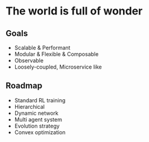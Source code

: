 # The world is full of wonder

## Goals

- Scalable & Performant
- Modular & Flexible & Composable
- Observable
- Loosely-coupled, Microservice like

## Roadmap

- Standard RL training
- Hierarchical
- Dynamic network
- Multi agent system
- Evolution strategy
- Convex optimization

